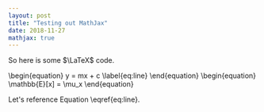 ```yaml
---
layout: post
title: "Testing out MathJax"
date: 2018-11-27
mathjax: true
---
```

So here is some $\LaTeX$ code.

\begin{equation}
y = mx + c
\label{eq:line}
\end{equation}
\begin{equation}
\mathbb{E}[x] = \mu_x
\end{equation}

Let's reference Equation \eqref{eq:line}.